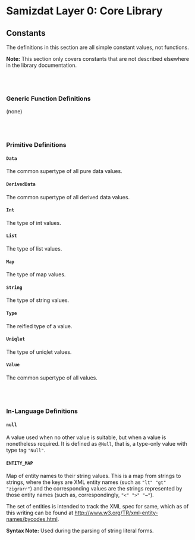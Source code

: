 Samizdat Layer 0: Core Library
==============================

Constants
---------

The definitions in this section are all simple constant values, not
functions.

**Note:** This section only covers constants that are not described
elsewhere in the library documentation.

<br><br>
### Generic Function Definitions

(none)


<br><br>
### Primitive Definitions

#### `Data`

The common supertype of all pure data values.

#### `DerivedData`

The common supertype of all derived data values.

#### `Int`

The type of int values.

#### `List`

The type of list values.

#### `Map`

The type of map values.

#### `String`

The type of string values.

#### `Type`

The reified type of a value.

#### `Uniqlet`

The type of uniqlet values.

#### `Value`

The common supertype of all values.


<br><br>
### In-Language Definitions

#### `null`

A value used when no other value is suitable, but when a value is
nonetheless required. It is defined as `@Null`, that is, a type-only
value with type tag `"Null"`.

#### `ENTITY_MAP`

Map of entity names to their string values. This is a map from strings to
strings, where the keys are XML entity names (such as `"lt" "gt" "zigrarr"`)
and the corresponding values are the strings represented by those entity
names (such as, correspondingly, `"<" ">" "⇝"`).

The set of entities is intended to track the XML spec for same, which
as of this writing can be found at
<http://www.w3.org/TR/xml-entity-names/bycodes.html>.

**Syntax Note:** Used during the parsing of string literal forms.
